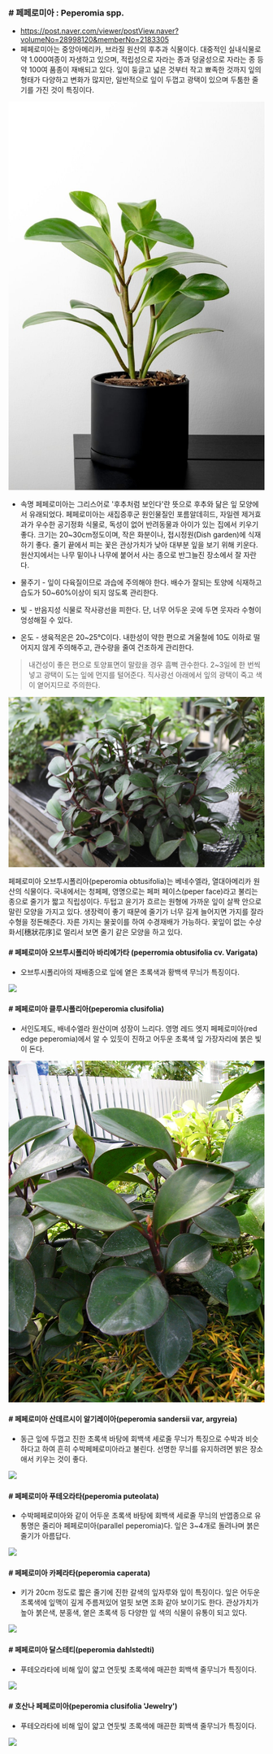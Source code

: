 ### # 페페로미아 : Peperomia spp.
  - https://post.naver.com/viewer/postView.naver?volumeNo=28998120&memberNo=2183305
  - 페페로미아는 중앙아메리카, 브라질 원산의 후추과 식물이다. 대중적인 실내식물로 약 1.000여종이 자생하고 있으며, 적립성으로 자라는 종과 덩굴성으로 자라는 종 등 약 100여 품종이 재배되고 있다. 잎이 둥글고 넓은 것부터 작고 뾰족한 것까지 잎의 형태가 다양하고 변화가 많지만, 일반적으로 잎이 두껍고 광택이 있으며 두툼한 줄기를 가진 것이 특징이다.

  ![](페페로미아.jpeg)

  - 속명 페페로미아는 그리스어로 '후추처럼 보인다'란 뜻으로 후추와 닮은 잎 모양에서 유래되었다. 페페로미아는 새집증후군 원인물질인 포름알데히드, 자일렌 제거효과가 우수한 공기정화 식물로, 독성이 없어 반려동물과 아이가 있는 집에서 키우기 좋다. 크기는 20~30cm정도이며, 작은 화분이나, 접시정원(Dish garden)에 식재하기 좋다. 줄기 끝에서 피는 꽃은 관상가치가 낮아 대부분 잎을 보기 위해 키운다. 원산지에서는 나무 밑이나 나무에 붙어서 사는 종으로 반그늘진 장소에서 잘 자란다. 

- 물주기 - 잎이 다육질이므로 과습에 주의해야 한다. 배수가 잘되는 토양에 식재하고 습도가 50~60%이상이 되지 않도록 관리한다. 

- 빛 -  반음지성 식물로 작사광선을 피한다. 단, 너무 어두운 곳에 두면 웃자라 수형이 엉성해질 수 있다. 

- 온도 -  생육적온은 20~25℃이다. 내한성이 약한 편으로 겨울철에 10도 이하로 떨어지지 않게 주의해주고, 관수량을 줄여 건조하게 관리한다.

>내건성이 좋은 편으로 토양표면이 말랐을 경우 흠뻑 관수한다.
2~3일에 한 번씩 넣고 광택이 도는 잎에 먼지를 털어준다.
직사광선 아래에서 잎의 광택이 죽고 색이 옅어지므로 주의한다.


<img src="페페로미아_오브투시폴리아(peperomia_obtusifolia).jpeg"/>

페페로미아 오브투시폴리아(peperomia obtusifolia)는 베네수엘라, 열대아메리카 원산의 식물이다. 국내에서는 청페페, 영명으로는 페퍼 페이스(peper face)라고 불리는 종으로 줄기가 짧고 직립성이다. 두텁고 윤기가 흐르는 원형에 가까운 잎이 살짝 안으로 말린 모양을 가지고 있다. 생장력이 좋기 때문에 줄기가 너무 길게 늘어지면 가지를 잘라 수형을 정돈해준다. 자른 가지는 물꽂이를 하여 수경재배가 가능하다. 꽃잎이 없는 수상화서[穗狀花序]로  멀리서 보면 줄기 같은 모양을 하고 있다. 

#### # 페페로미아 오브투시폴리아 바리에가타 (peperromia obtusifolia cv. Varigata)
  - 오브투시폴리아의 재배종으로 잎에 옅은 초록색과 황백색 무늬가 특징이다.

<img src="페페로미아_오브투시폴리아_바리에가타(peperomia_obtusifolia__cv._Variegata)"/>

#### # 페페로미아 클루시폴리아(peperomia clusifolia)
  - 서인도제도, 배네수엘라 원산이며 성장이 느리다. 영명 레드 엣지 페페로미아(red edge peperomia)에서 알 수 있듯이 진하고 어두운 초록색 잎 가장자리에 붉은 빛이 돈다.

<img src="페페로미아_클루시폴리아(peperomia_clusifolia).jpeg"/>

#### # 페페로미아 산데르시이 알기레이아(peperomia sandersii var, argyreia)   
  - 동근 잎에 두껍고 진한 초록색 바탕에 회백색 세로줄 무늬가 특징으로 수박과 비슷하다고 하여 흔히 수박페페로미아라고 불린다. 선명한 무늬를 유지하려면 밝은 장소애서 키우는 것이 좋다. 
<img src="페페로미아_산데르시이_알기레이아(peperomia_sandersii_var._argyreia).jpeg"/>

#### # 페페로미아 푸테오라타(peperomia puteolata) 
  - 수박페페로미아와 같이 어두운 초록색 바탕에 회백색 세로줄 무늬의 반엽종으로 유통명은 줄리아 페페로미아(parallel peperomia)다. 잎은 3~4개로 돌려나며 붉은 줄기가 아름답다. 
<img src="페페로미아_푸테오라타(peperomia_puteolata).jpeg"/>

#### # 페페로미아 카페라타(peperomia caperata)
  - 키가 20cm 정도로 짧은 줄기에 진한 갈색의 잎자루와 잎이 특징이다. 잎은 어두운 초록색에 잎맥이 깊게 주름져있어 얼핏 보면 조화 같아 보이기도 한다. 관상가치가 높아 붉은색, 분홍색, 옅은 초록색 등 다양한 잎 색의 식물이 유통이 되고 있다.
<img src="페페로미아_카페라타(peperomia_caperata).jpeg"/>


#### # 페페로미아 달스테티(peperomia dahlstedti)
  - 푸테오라타에 비해 잎이 얇고 연둣빛 초록색에 매끈한 회백색 줄무늬가 특징이다.

<img src="페페로미아_달스테티(peperomia_dahlstedti).jpeg"/>



#### # 호산나 페페로미아(peperomia clusifolia 'Jewelry')
  - 푸테오라타에 비해 잎이 얇고 연둣빛 초록색에 매끈한 회백색 줄무늬가 특징이다.

<img src="호산나_페페로미아(peperomia_clusifolia_‘Jewelry).jpeg"/>

<style>
    /* img {width:300px} */
</style>

